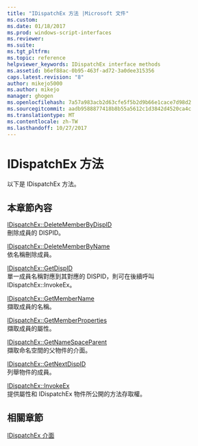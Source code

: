 ```yaml
---
title: "IDispatchEx 方法 |Microsoft 文件"
ms.custom: 
ms.date: 01/18/2017
ms.prod: windows-script-interfaces
ms.reviewer: 
ms.suite: 
ms.tgt_pltfrm: 
ms.topic: reference
helpviewer_keywords: IDispatchEx interface methods
ms.assetid: b6ef88ac-0b95-463f-ad72-3a0dee315356
caps.latest.revision: "8"
author: mikejo5000
ms.author: mikejo
manager: ghogen
ms.openlocfilehash: 7a57a983acb2d63cfe5f5b2d9b66e1cace7d98d2
ms.sourcegitcommit: aadb9588877418b8b55a5612c1d3842d4520ca4c
ms.translationtype: MT
ms.contentlocale: zh-TW
ms.lasthandoff: 10/27/2017
---
```

# <a name="idispatchex-methods"></a>IDispatchEx 方法
以下是 IDispatchEx 方法。  
  
## <a name="in-this-section"></a>本章節內容  
 [IDispatchEx::DeleteMemberByDispID](../../winscript/reference/idispatchex-deletememberbydispid.md)  
 刪除成員的 DISPID。  
  
 [IDispatchEx::DeleteMemberByName](../../winscript/reference/idispatchex-deletememberbyname.md)  
 依名稱刪除成員。  
  
 [IDispatchEx::GetDispID](../../winscript/reference/idispatchex-getdispid.md)  
 單一成員名稱對應到其對應的 DISPID，則可在後續呼叫 IDispatchEx::InvokeEx。  
  
 [IDispatchEx::GetMemberName](../../winscript/reference/idispatchex-getmembername.md)  
 擷取成員的名稱。  
  
 [IDispatchEx::GetMemberProperties](../../winscript/reference/idispatchex-getmemberproperties.md)  
 擷取成員的屬性。  
  
 [IDispatchEx::GetNameSpaceParent](../../winscript/reference/idispatchex-getnamespaceparent.md)  
 擷取命名空間的父物件的介面。  
  
 [IDispatchEx::GetNextDispID](../../winscript/reference/idispatchex-getnextdispid.md)  
 列舉物件的成員。  
  
 [IDispatchEx::InvokeEx](../../winscript/reference/idispatchex-invokeex.md)  
 提供屬性和 IDispatchEx 物件所公開的方法存取權。  
  
## <a name="related-sections"></a>相關章節  
 [IDispatchEx 介面](../../winscript/reference/idispatchex-interface.md)